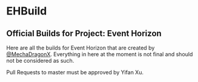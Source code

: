 # EHBuild
## Official Builds for Project: Event Horizon

Here are all the builds for Event Horizon that are created by [@MechaDragonX](https://github.com/MechaDragonX/).
Everything in here at the moment is not final and should not be considered as such.

Pull Requests to master must be approved by Yifan Xu.
